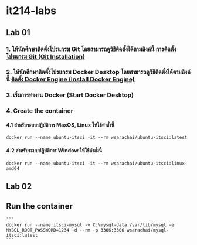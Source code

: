 # it214-labs
## Lab 01
### 1. ให้นักศึกษาติดตั้งโปรแกรม Git โดยสามารถดูวิธีติดตั้งได้ตามลิงค์นี้ [การติดตั้งโปรแกรม Git (Git Installation)](https://itsci.mju.ac.th/~watcharin/wordpress/?p=1)
### 2. ให้นักศึกษาติดตั้งโปรแกรม Docker Desktop โดยสามารถดูวิธีติดตั้งได้ตามลิงค์นี้ [ติดตั้ง Docker Engine (Install Docker Engine)](https://itsci.mju.ac.th/~watcharin/wordpress/?p=90)
### 3. เริ่มการทำงาน Docker (Start Docker Desktop)
### 4. Create the container
#### 4.1 สำหรับระบบปฏิบัติการ MaxOS, Linux ให้ใช้คำสั่งนี้
    docker run --name ubuntu-itsci -it --rm wsarachai/ubuntu-itsci:latest
#### 4.2 สำหรับระบบปฏิบัติการ Window ให้ใช้คำสั่งนี้
    docker run --name ubuntu-itsci -it --rm wsarachai/ubuntu-itsci:linux-amd64

## Lab 02

## Run the container
    ```
    docker run --name itsci-mysql -v C:\mysql-data:/var/lib/mysql -e MYSQL_ROOT_PASSWORD=1234 -d --rm -p 3306:3306 wsarachai/mysql-itsci:latest
    ```


